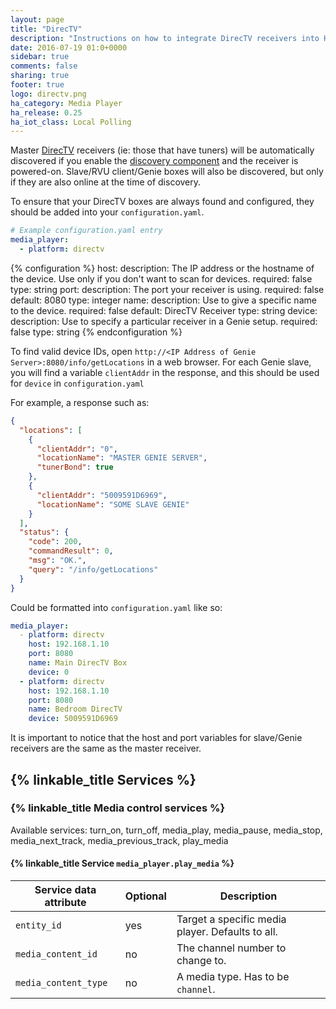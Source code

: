 ```yaml
---
layout: page
title: "DirecTV"
description: "Instructions on how to integrate DirecTV receivers into Home Assistant."
date: 2016-07-19 01:0+0000
sidebar: true
comments: false
sharing: true
footer: true
logo: directv.png
ha_category: Media Player
ha_release: 0.25
ha_iot_class: Local Polling
---
```


Master [DirecTV](http://www.directv.com/) receivers (ie: those that have tuners) will be automatically discovered if you enable the [discovery component](/components/discovery/) and the receiver is powered-on. Slave/RVU client/Genie boxes will also be discovered, but only if they are also online at the time of discovery.

To ensure that your DirecTV boxes are always found and configured, they should be added into your `configuration.yaml`.

```yaml
# Example configuration.yaml entry
media_player:
  - platform: directv
```

{% configuration %}
host:
  description: The IP address or the hostname of the device. Use only if you don't want to scan for devices.
  required: false
  type: string
port:
  description: The port your receiver is using.
  required: false
  default: 8080
  type: integer
name:
  description: Use to give a specific name to the device.
  required: false
  default: DirecTV Receiver
  type: string
device:
  description: Use to specify a particular receiver in a Genie setup.
  required: false
  type: string
{% endconfiguration %}

To find valid device IDs, open `http://<IP Address of Genie Server>:8080/info/getLocations` in a web browser. For each Genie slave, you will find a variable `clientAddr` in the response, and this should be used for `device` in `configuration.yaml`

For example, a response such as:

```json
{
  "locations": [
    {
      "clientAddr": "0",
      "locationName": "MASTER GENIE SERVER",
      "tunerBond": true
    },
    {
      "clientAddr": "5009591D6969",
      "locationName": "SOME SLAVE GENIE"
    }
  ],
  "status": {
    "code": 200,
    "commandResult": 0,
    "msg": "OK.",
    "query": "/info/getLocations"
  }
}
```

Could be formatted into `configuration.yaml` like so:

```yaml
media_player:
  - platform: directv
    host: 192.168.1.10
    port: 8080
    name: Main DirecTV Box
    device: 0
  - platform: directv
    host: 192.168.1.10
    port: 8080
    name: Bedroom DirecTV
    device: 5009591D6969
```

It is important to notice that the host and port variables for slave/Genie receivers are the same as the master receiver.

## {% linkable_title Services %}

### {% linkable_title Media control services %}

Available services: turn_on, turn_off, media_play, media_pause, media_stop, media_next_track, media_previous_track, play_media

#### {% linkable_title Service `media_player.play_media` %}

| Service data attribute | Optional | Description                                                                                                                                                            |
| -----------------------| -------- | ---------------------------------------------------------------------------------------------------------------------------------------------------------------------- |
| `entity_id`            |      yes | Target a specific media player. Defaults to all.                                                                                                                       |
| `media_content_id`     |       no | The channel number to change to.                   |
| `media_content_type`   |       no | A media type. Has to be `channel`.
